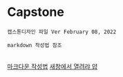 # Capstone

` 캡스톤디자인 파일 Ver February 08, 2022 `

`markdown 작성법 참조`

<br>
<a href="https://velog.io/@yuuuye/velog-%EB%A7%88%ED%81%AC%EB%8B%A4%EC%9A%B4MarkDown-%EC%9E%91%EC%84%B1%EB%B2%95" target="_blank">마크다운 작성법</a>
<a href="https://google.com" target="_blank">새창에서 열려랴 얍</a>
